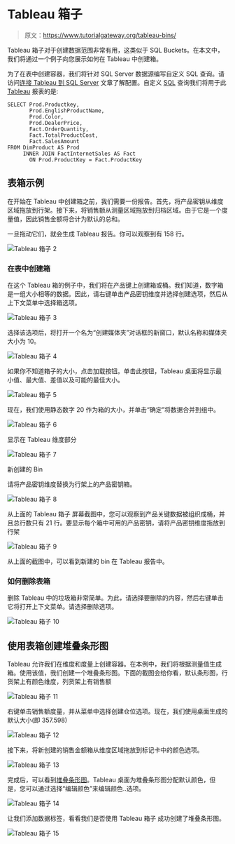 # Tableau 箱子

> 原文：<https://www.tutorialgateway.org/tableau-bins/>

Tableau 箱子对于创建数据范围非常有用，这类似于 SQL Buckets。在本文中，我们将通过一个例子向您展示如何在 Tableau 中创建箱。

为了在表中创建容器，我们将针对 SQL Server 数据源编写自定义 SQL 查询。请访问[连接 Tableau 到 SQL Server](https://www.tutorialgateway.org/connecting-tableau-to-sql-server/) 文章了解配置。自定义 [SQL](https://www.tutorialgateway.org/sql/) 查询我们将用于此 [Tableau](https://www.tutorialgateway.org/tableau/) 报表的是:

```
SELECT Prod.Productkey, 
       Prod.EnglishProductName, 
       Prod.Color, 
       Prod.DealerPrice, 
       Fact.OrderQuantity, 
       Fact.TotalProductCost, 
       Fact.SalesAmount
FROM DimProduct AS Prod 
     INNER JOIN FactInternetSales AS Fact 
       ON Prod.ProductKey = Fact.ProductKey
```

## 表箱示例

在开始在 Tableau 中创建箱之前，我们需要一份报告。首先，将产品密钥从维度区域拖放到行架。接下来，将销售额从测量区域拖放到归档区域。由于它是一个度量值，因此销售金额将合计为默认的总和。

一旦拖动它们，就会生成 Tableau 报告。你可以观察到有 158 行。

![Tableau 箱子 2](img/7c22b0904a013f47a0ef832cc5676962.png)

### 在表中创建箱

在这个 Tableau 箱的例子中，我们将在产品键上创建箱或桶。我们知道，数字箱是一组大小相等的数据。因此，请右键单击产品密钥维度并选择创建选项，然后从上下文菜单中选择箱选项。

![Tableau 箱子 3](img/8274960b347516354c0a19e876c25237.png)

选择该选项后，将打开一个名为“创建媒体夹”对话框的新窗口，默认名称和媒体夹大小为 10。

![Tableau 箱子 4](img/661751c3d44c394df8162af196a9ba64.png)

如果你不知道箱子的大小，点击加载按钮。单击此按钮，Tableau 桌面将显示最小值、最大值、差值以及可能的最佳大小。

![Tableau 箱子 5](img/c3eb3ff5b59fe7f19da07012d8028f19.png)

现在，我们使用静态数字 20 作为箱的大小，并单击“确定”将数据合并到组中。

![Tableau 箱子 6](img/97007d3fc3f15e89cb6599abd58bbf3f.png)

显示在 Tableau 维度部分

![Tableau 箱子 7](img/af048440479ff949ce9ac00d9f9447f0.png)

新创建的 Bin

请将产品密钥维度替换为行架上的产品密钥箱。

![Tableau 箱子 8](img/0af105c5e01eb0d20da0ea1cd22089a6.png)

从上面的 Tableau 箱子 屏幕截图中，您可以观察到产品关键数据被组织成桶，并且总行数只有 21 行。要显示每个箱中可用的产品密钥，请将产品密钥维度拖放到行架

![Tableau 箱子 9](img/300cd78750bb299c224cf88a4ef072d5.png)

从上面的截图中，可以看到新建的 bin 在 Tableau 报告中。

### 如何删除表箱

删除 Tableau 中的垃圾箱非常简单。为此，请选择要删除的内容，然后右键单击它将打开上下文菜单。请选择删除选项。

![Tableau 箱子 10](img/aec1d68209a841224c6f77222e287022.png)

## 使用表箱创建堆叠条形图

Tableau 允许我们在维度和度量上创建容器。在本例中，我们将根据测量值生成箱。使用该值，我们创建一个堆叠条形图。下面的截图会给你看，默认条形图，行货架上有颜色维度，列货架上有销售额

![Tableau 箱子 11](img/51bee76f88a4c042eb5e62bdc7e8f1a8.png)

右键单击销售额度量，并从菜单中选择创建仓位选项。现在，我们使用桌面生成的默认大小(即 357.598)

![Tableau 箱子 12](img/22fa565380913f39e3c19ca3849f299c.png)

接下来，将新创建的销售金额箱从维度区域拖放到标记卡中的颜色选项。

![Tableau 箱子 13](img/e50efa0c111b01e2837f170b21104169.png)

完成后，可以看到[堆叠条形图](https://www.tutorialgateway.org/stacked-bar-chart-in-tableau/)。Tableau 桌面为堆叠条形图分配默认颜色，但是，您可以通过选择“编辑颜色”来编辑颜色..选项。

![Tableau 箱子 14](img/9b80f64bbd6ff9646ecc0c502f83446e.png)

让我们添加数据标签，看看我们是否使用 Tableau 箱子 成功创建了堆叠条形图。

![Tableau 箱子 15](img/9b02485d1b6b6113c3e0c2785b044bd1.png)